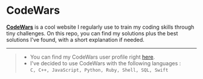CodeWars
===================


[**CodeWars**](https://www.codewars.com/) is a cool website I regularly use to train my coding skills through tiny challenges. On this repo, you can find my solutions plus the best solutions I've found, with a short explanation if needed.

----------

> -  You can find my CodeWars user profile right [here](https://www.codewars.com/users/guillaumejounel/completed).
> - I've decided to use CodeWars with the following languages :<br />
>  ```C, C++, JavaScript, Python, Ruby, Shell, SQL, Swift```
